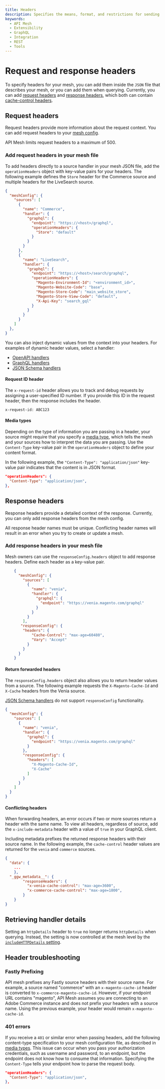 ```yaml
---
title: Headers
description: Specifies the means, format, and restrictions for sending operation headers through the mesh in API Mesh for Adobe Developer App Builder.
keywords:
  - API Mesh
  - Extensibility
  - GraphQL
  - Integration
  - REST
  - Tools
---
```


# Request and response headers

To specify headers for your mesh, you can add them inside the `JSON` file that describes your mesh, or you can add them when querying. Currently, you can add [request headers](#request-headers) and [response headers](#response-headers), which both can contain [cache-control headers](./caching/cache-control-headers.md).

## Request headers

Request headers provide more information about the request context. You can add request headers to your [mesh config](#add-request-headers-in-your-mesh-file).

<InlineAlert variant="info" slots="text"/>

API Mesh limits request headers to a maximum of 500.

### Add request headers in your mesh file

To add headers directly to a source handler in your mesh JSON file, add the `operationHeaders` object with key-value pairs for your headers. The following example defines the `Store` header for the Commerce source and multiple headers for the LiveSearch source.

```json
{
  "meshConfig": {
    "sources": [
      {
        "name": "Commerce",
        "handler": {
          "graphql": {
            "endpoint": "https://<host>/graphql",
            "operationHeaders": {
              "Store": "default"
            }
          }
        }
      },
      {
        "name": "LiveSearch",
        "handler": {
          "graphql": {
            "endpoint": "https://<host>/search/graphql",
            "operationHeaders": {
              "Magento-Environment-Id": "<environment_id>",
              "Magento-Website-Code": "base",
              "Magento-Store-Code": "main_website_store",
              "Magento-Store-View-Code": "default",
              "X-Api-Key": "search_gql"
            }
          }
        }
      }
    ]
  },
}
```

You can also inject dynamic values from the context into your headers. For examples of dynamic header values, select a handler:

-  [OpenAPI handlers](../basic/handlers/openapi.md#headers-from-context)
-  [GraphQL handlers](../basic/handlers/graphql.md#headers-from-context)
-  [JSON Schema handlers](../basic/handlers/json-schema.md#headers-from-context)

#### Request ID header

The `x-request-id` header allows you to track and debug requests by assigning a user-specified ID number. If you provide this ID in the request header, then the response includes the header.

`x-request-id: ABC123`

#### Media types

Depending on the type of information you are passing in a header, your source might require that you specify a [media type](https://www.iana.org/assignments/media-types/media-types.xhtml), which tells the mesh and your sources how to interpret the data you are passing. Use the `Content-Type` key-value pair in the `operationHeaders` object to define your content format.

In the following example, the `"Content-Type": "application/json"` key-value pair indicates that the content is in JSON format.

```json
"operationHeaders": {
  "Content-Type": "application/json",
},
```

## Response headers

Response headers provide a detailed context of the response. Currently, you can only add response headers from the mesh config.

<InlineAlert variant="info" slots="text"/>

All response header names must be unique. Conflicting header names will result in an error when you try to create or update a mesh.

### Add response headers in your mesh file

Mesh owners can use the `responseConfig.headers` object to add response headers. Define each header as a key-value pair.

``` json
    { 
      "meshConfig": { 
        "sources": [
          {
            "name": "venia", 
            "handler": { 
              "graphql": { 
                "endpoint": "https://venia.magento.com/graphql"
              } 
            } 
          }
        ],
       "responseConfig": {
        "headers": {
            "Cache-Control": "max-age=60480",
            "Vary": "Accept"
          }
        }
      }
    }
```

#### Return forwarded headers

The `responseConfig.headers` object also allows you to return header values from a source. The following example requests the `X-Magento-Cache-Id` and `X-Cache` headers from the Venia source.

<InlineAlert variant="info" slots="text"/>

[JSON Schema handlers](../basic/handlers/json-schema.md) do not support `responseConfig` functionality.

```json
{
  "meshConfig": {
    "sources": [
      {
        "name": "venia",
        "handler": {
          "graphql": {
            "endpoint": "https://venia.magento.com/graphql"
          }
        },
        "responseConfig": {
          "headers": [
            "X-Magento-Cache-Id",
            "X-Cache"
          ]
        }
      }
    ]
  }
}
```

#### Conflicting headers

When forwarding headers, an error occurs if two or more sources return a header with the same name. To view all headers, regardless of source, add the `x-include-metadata` header with a value of `true` in your GraphQL client.

Including metadata prefixes the returned response headers with their source name. In the following example, the `cache-control` header values are returned for the `venia` and `commerce` sources.

``` json
{
  "data": {
    ...
    },
  "_ggw_metadata__": {
        "responseHeaders": {
          "x-venia-cache-control": "max-age=3600",
          "x-commerce-cache-control": "max-age=1800",
        }
    }
}
```

## Retrieving handler details

Setting an `httpDetails` header to `true` no longer returns `httpDetails` when querying. Instead, the setting is now controlled at the mesh level by the [`includeHTTPDetails` setting](../basic/work-with-mesh.md#include-httpdetails-in-query-responses).

## Header troubleshooting

### Fastly Prefixing

API mesh prefixes any Fastly source headers with their source name. For example, a source named "commerce" with an `x-magento-cache-id` header is converted to `x-commerce-magento-cache-id`. However, if your endpoint URL contains "magento", API Mesh assumes you are connecting to an Adobe Commerce instance and does not prefix your headers with a source name. Using the previous example, your header would remain `x-magento-cache-id`.

### 401 errors

If you receive a `401` or similar error when passing headers, add the following content-type specification to your mesh configuration file, as described in [media types](#media-types). This issue can occur when you pass your authorization credentials, such as username and password, to an endpoint, but the endpoint does not know how to consume that information. Specifying the `Content-Type` tells your endpoint how to parse the request body.

```json
"operationHeaders": {
  "Content-Type": "application/json",
},
```
